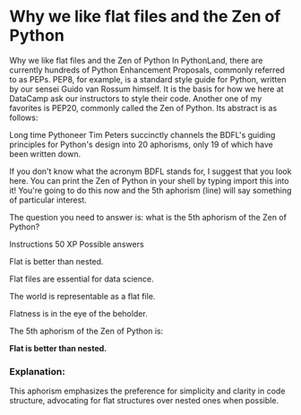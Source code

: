 # Why we like flat files and the Zen of Python

Why we like flat files and the Zen of Python
In PythonLand, there are currently hundreds of Python Enhancement Proposals, commonly referred to as PEPs. PEP8, for example, is a standard style guide for Python, written by our sensei Guido van Rossum himself. It is the basis for how we here at DataCamp ask our instructors to style their code. Another one of my favorites is PEP20, commonly called the Zen of Python. Its abstract is as follows:

Long time Pythoneer Tim Peters succinctly channels the BDFL's guiding principles for Python's design into 20 aphorisms, only 19 of which have been written down.

If you don't know what the acronym BDFL stands for, I suggest that you look here. You can print the Zen of Python in your shell by typing import this into it! You're going to do this now and the 5th aphorism (line) will say something of particular interest.

The question you need to answer is: what is the 5th aphorism of the Zen of Python?

Instructions
50 XP
Possible answers


Flat is better than nested.

Flat files are essential for data science.

The world is representable as a flat file.

Flatness is in the eye of the beholder.

The 5th aphorism of the Zen of Python is:

**Flat is better than nested.**

### Explanation:
This aphorism emphasizes the preference for simplicity and clarity in code structure, advocating for flat structures over nested ones when possible.